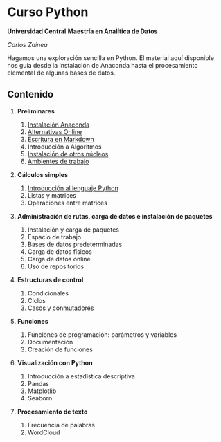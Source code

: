 # Curso Python
**Universidad Central**
**Maestría en Analítica de Datos**

*Carlos Zainea*

Hagamos una exploración sencilla en Python. El material aquí disponible nos guía desde la instalación de Anaconda hasta el procesamiento elemental de algunas bases de datos. 

## Contenido

1. **Preliminares**
    1. [Instalación Anaconda ](https://github.com/Izainea/Curso-Python/blob/master/Cuadernos/Instalaci%C3%B3n-de-Anaconda.ipynb)
    2. [Alternativas Online](https://github.com/Izainea/Curso-Python/blob/master/Cuadernos/Alternativas-Online.ipynb)
    3. [Escritura en Markdown](https://daringfireball.net/projects/markdown/basics)
    4. Introducción a Algoritmos
    5. [Instalación de otros núcleos](https://github.com/Izainea/Curso-Python/blob/master/Cuadernos/Instalando_Kernels.ipynb)
    6. [Ambientes de trabajo](https://github.com/Izainea/Curso-Python/blob/master/Cuadernos/Ambientes.ipynb)
  
2. **Cálculos simples**
    1. [Introducción al lenguaje Python](https://github.com/Izainea/Curso-Python/blob/master/Cuadernos/Introducci%C3%B3n%20al%20lenguaje%20Python.ipynb)
    3. Listas y matrices
    4. Operaciones entre matrices
    
3. **Administración de rutas, carga de datos e instalación de paquetes**	
    1. Instalación y carga de paquetes
    2. Espacio de trabajo
    3. Bases de datos predeterminadas
    4. Carga de datos físicos
    5. Carga de datos online
    6. Uso de repositorios
    
4. **Estructuras de control**	
    1. Condicionales
    2. Ciclos
    3. Casos y conmutadores
    
5. **Funciones**
    1. Funciones de programación: parámetros y variables
    2. Documentación
    3. Creación de funciones
    
6.	**Visualización con Python**
    1. Introducción a estadística descriptiva
    2. Pandas
    3. Matplotlib
    4. Seaborn
    
8. **Procesamiento de texto**
    1. Frecuencia de palabras
    2. WordCloud
    
